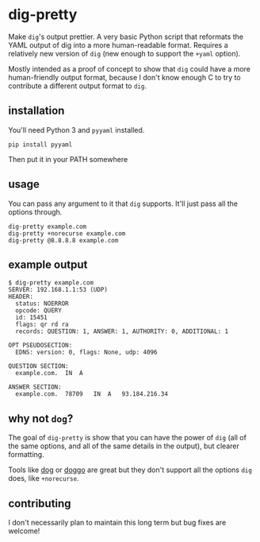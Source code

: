 # dig-pretty

Make `dig`'s output prettier. A very basic Python script that reformats the
YAML output of dig into a more human-readable format. Requires a relatively new
version of `dig` (new enough to support the `+yaml` option).

Mostly intended as a proof of concept to show that `dig` could have a more
human-friendly output format, because I don't know enough C to try to
contribute a different output format to `dig`.

## installation

You'll need Python 3 and `pyyaml` installed.

```
pip install pyyaml
```

Then put it in your PATH somewhere

## usage

You can pass any argument to it that `dig` supports. It'll just pass all the options through.

```
dig-pretty example.com
dig-pretty +norecurse example.com
dig-pretty @8.8.8.8 example.com
```

## example output

```
$ dig-pretty example.com
SERVER: 192.168.1.1:53 (UDP)
HEADER:
  status: NOERROR
  opcode: QUERY
  id: 15451
  flags: qr rd ra
  records: QUESTION: 1, ANSWER: 1, AUTHORITY: 0, ADDITIONAL: 1

OPT PSEUDOSECTION:
  EDNS: version: 0, flags: None, udp: 4096

QUESTION SECTION:
  example.com.	IN	A

ANSWER SECTION:
  example.com.	78709	IN	A	93.184.216.34
```

## why not `dog`?

The goal of `dig-pretty` is show that you can have the power of `dig` (all of
the same options, and all of the same details in the output), but clearer
formatting.

Tools like [dog](https://github.com/ogham/dog) or
[doggo](https://github.com/mr-karan/doggo) are great but they don't support all
the options `dig` does, like `+norecurse`.


## contributing

I don't necessarily plan to maintain this long term but bug fixes are welcome!
